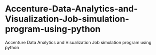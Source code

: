# Accenture-Data-Analytics-and-Visualization-Job-simulation-program-using-python
Accenture Data Analytics and Visualization Job simulation program using python
